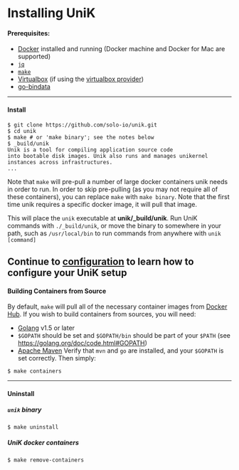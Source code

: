 # Installing UniK

#### Prerequisites:
- [Docker](http://www.docker.com/) installed and running (Docker machine and Docker for Mac are supported)
- [`jq`](https://stedolan.github.io/jq/)
- [`make`](https://www.gnu.org/software/make/)
- [Virtualbox](https://www.virtualbox.org/) (if using the [virtualbox provider](providers/virtualbox.md))
- [go-bindata](https://github.com/jteeuwen/go-bindata)

---
#### Install
```
$ git clone https://github.com/solo-io/unik.git
$ cd unik
$ make # or 'make binary'; see the notes below
$ _build/unik
Unik is a tool for compiling application source code
into bootable disk images. Unik also runs and manages unikernel
instances across infrastructures.
...
```

Note that `make` will pre-pull a number of large docker containers unik needs in order to run. In order to skip pre-pulling (as you may not require all of these containers), you can replace `make` with `make binary`. Note that the first time unik requires a specific docker image, it will pull that image.

This will place the `unik` executable at **unik/_build/unik**. Run UniK commands with `./_build/unik`, or move the binary to somewhere in your path, such as `/usr/local/bin` to run commands from anywhere with `unik [command]`

Continue to [configuration](configure.md) to learn how to configure your UniK setup
---
#### Building Containers from Source
By default, `make` will pull all of the necessary container images from [Docker Hub](https://hub.docker.com/).
If you wish to build containers from sources, you will need:
- [Golang](https://golang.org/) v1.5 or later
- `$GOPATH` should be set and `$GOPATH/bin` should be part of your `$PATH` (see https://golang.org/doc/code.html#GOPATH)
- [Apache Maven](https://maven.apache.org/)
Verify that `mvn` and `go` are installed, and your `$GOPATH` is set correctly. Then simply:

```
$ make containers
```

---
#### Uninstall

##### `unik` binary
```
$ make uninstall
```

##### UniK docker containers
```
$ make remove-containers
```
